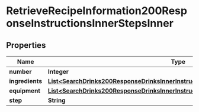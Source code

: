 

# RetrieveRecipeInformation200ResponseInstructionsInnerStepsInner

## Properties

Name | Type | Description | Notes
------------ | ------------- | ------------- | -------------
**number** | **Integer** |  |  [optional]
**ingredients** | [**List&lt;SearchDrinks200ResponseDrinksInnerInstructionsInnerStepsInnerIngredientsInner&gt;**](SearchDrinks200ResponseDrinksInnerInstructionsInnerStepsInnerIngredientsInner.md) |  |  [optional]
**equipment** | [**List&lt;SearchDrinks200ResponseDrinksInnerInstructionsInnerStepsInnerIngredientsInner&gt;**](SearchDrinks200ResponseDrinksInnerInstructionsInnerStepsInnerIngredientsInner.md) |  |  [optional]
**step** | **String** |  |  [optional]




